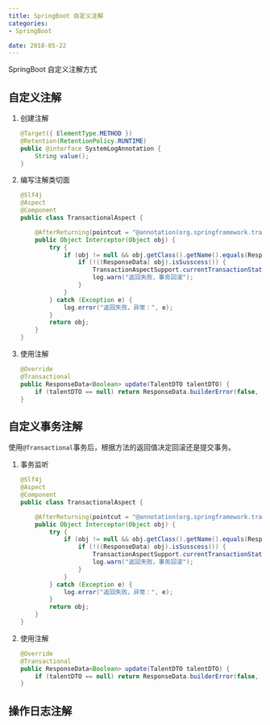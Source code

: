 ```yaml
---
title: SpringBoot 自定义注解
categories:
- SpringBoot

date: 2018-05-22
---
```


SpringBoot 自定义注解方式

## 自定义注解

1. 创建注解
    ```java
    @Target({ ElementType.METHOD })  
    @Retention(RetentionPolicy.RUNTIME)  
    public @interface SystemLogAnnotation {  
        String value();  
    }
    ```

1. 编写注解类切面
    ```java
    @Slf4j
    @Aspect
    @Component
    public class TransactionalAspect {

        @AfterReturning(pointcut = "@annotation(org.springframework.transaction.annotation.Transactional)()", returning = "obj")
        public Object Interceptor(Object obj) {
            try {
                if (obj != null && obj.getClass().getName().equals(ResponseData.class.getName())) {
                    if (!((ResponseData) obj).isSusscess()) {
                        TransactionAspectSupport.currentTransactionStatus().setRollbackOnly();
                        log.warn("返回失败，事务回滚");
                    }
                }
            } catch (Exception e) {
                log.error("返回失败，异常：", e);
            }
            return obj;
        }
    }

1. 使用注解
    ```java
    @Override
    @Transactional
    public ResponseData<Boolean> update(TalentDTO talentDTO) {
        if (talentDTO == null) return ResponseData.builderError(false, "修改人才失败，dto为空");
    }
    ```

## 自定义事务注解

使用`@Transactional`事务后，根据方法的返回值决定回滚还是提交事务。 

1. 事务监听
    ```java
    @Slf4j
    @Aspect
    @Component
    public class TransactionalAspect {

        @AfterReturning(pointcut = "@annotation(org.springframework.transaction.annotation.Transactional)()", returning = "obj")
        public Object Interceptor(Object obj) {
            try {
                if (obj != null && obj.getClass().getName().equals(ResponseData.class.getName())) {
                    if (!((ResponseData) obj).isSusscess()) {
                        TransactionAspectSupport.currentTransactionStatus().setRollbackOnly();
                        log.warn("返回失败，事务回滚");
                    }
                }
            } catch (Exception e) {
                log.error("返回失败，异常：", e);
            }
            return obj;
        }
    }
    ```

1. 使用注解
    ```java
    @Override
    @Transactional
    public ResponseData<Boolean> update(TalentDTO talentDTO) {
        if (talentDTO == null) return ResponseData.builderError(false, "修改人才失败，dto为空");
    }
    ```

## 操作日志注解